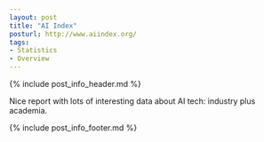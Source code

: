 ```yaml
---
layout: post
title: "AI Index"
posturl: http://www.aiindex.org/
tags:
- Statistics
- Overview
---
```


{% include post_info_header.md %}

Nice report with lots of interesting data about AI tech: industry plus academia.

<!--more-->
{% include post_info_footer.md %}
